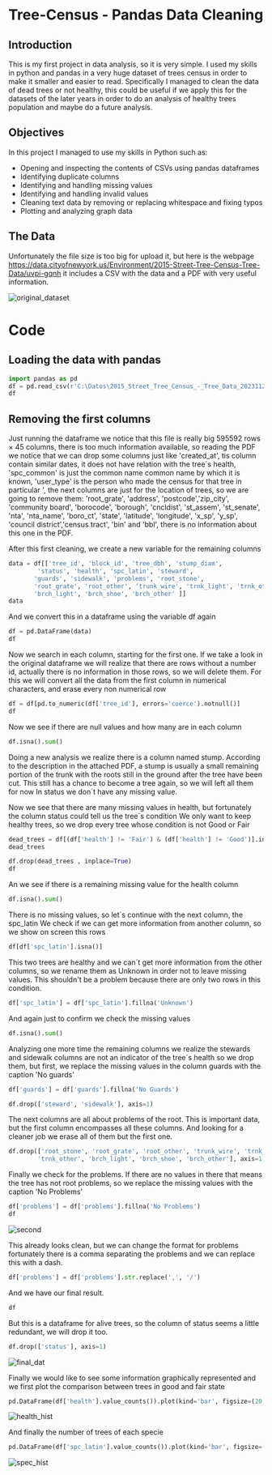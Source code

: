 # Tree-Census - Pandas Data Cleaning

## Introduction
This is my first project in data analysis, so it is very simple.
I used my skills in python and pandas in a very huge dataset of trees census in order to make it smaller and easier to read.
Specifically I managed to clean the data of dead trees or not healthy, this could be useful if we apply this for the datasets of the later years
in order to do an analysis of healthy trees population and maybe do a future analysis.


## Objectives
In this project I managed to use my skills in Python such as:
- Opening and inspecting the contents of CSVs using pandas dataframes
- Identifying duplicate columns
- Identifying and handling missing values
- Identifying and handling invalid values
- Cleaning text data by removing or replacing whitespace and fixing typos
- Plotting and analyzing graph data

## The Data
Unfortunately the file size is too big for upload it, but here is the webpage
 https://data.cityofnewyork.us/Environment/2015-Street-Tree-Census-Tree-Data/uvpi-gqnh 
it includes a CSV with the data and a PDF with very useful information.

![original_dataset](https://github.com/Hector658/Tree-Census/assets/146046209/97ab6658-283c-487c-bfbc-225e8fda77dc)




# Code
## Loading the data with pandas

```python
import pandas as pd
df = pd.read_csv(r'C:\Datos\2015_Street_Tree_Census_-_Tree_Data_20231128.csv')
df
```

## Removing the first columns
Just running the dataframe we notice that this file is really big 595592 rows × 45 columns, there is too much information available, so reading the PDF we notice that we can drop some columns
just like  'created_at', tis column contain similar dates, it does not have relation with the tree´s health, 'spc_common' is just the common name common name by which it is known, 'user_type' is 
the person who made the census for that tree in particular ', the next columns are just for the location of trees, so we are going to remove them:
'root_grate',  'address', 'postcode','zip_city', 'community board', 'borocode', 'borough', 'cncldist', 'st_assem', 'st_senate', 'nta', 'nta_name', 'boro_ct', 'state',
'latitude', 'longitude', 'x_sp', 'y_sp', 'council district','census tract', 'bin' and 'bbl', there is no information about this one in the PDF.

After this first cleaning, we create a new variable for the remaining columns

```python
data = df[['tree_id', 'block_id', 'tree_dbh', 'stump_diam',
        'status', 'health', 'spc_latin', 'steward',
       'guards', 'sidewalk', 'problems', 'root_stone',
       'root_grate', 'root_other', 'trunk_wire', 'trnk_light', 'trnk_other',
       'brch_light', 'brch_shoe', 'brch_other' ]]
data
```
And we convert this in a dataframe using the variable df again

```python
df = pd.DataFrame(data)
df
```
Now we search in each column, starting for the first one.
If we take a look in the original dataframe we will realize that there are rows without a number id, actually there is no information in 
those rows, so we will delete them.
For this we will convert all the data from the first column in numerical characters, and erase every non numerical row

```python
df = df[pd.to_numeric(df['tree_id'], errors='coerce').notnull()]
df
```
Now we see if there are null values and how many are in each column

```python
df.isna().sum()
```
Doing a new analysis we realize there is a column named stump. According to the description in the attached PDF, a stump is usually a small remaining portion of the trunk with the roots still in the ground after the tree have been cut.
This still has a chance to become a tree again, so we will left all them for now
In status we don´t have any missing value.

Now we see that there are many missing values in health, but fortunately the column status could tell us the tree´s condition
We only want to keep healthy trees, so we drop every tree whose condition is not Good or Fair


```python
dead_trees = df[(df['health'] != 'Fair') & (df['health'] != 'Good')].index
dead_trees
```

```python
df.drop(dead_trees , inplace=True)
df
```
An we see if there is a remaining missing value for the health column
```python
df.isna().sum()
```

There is no missing values, so let´s continue with the next column, the spc_latin
We check if we can get more information from another column, so  we show on screen this rows

```python
df[df['spc_latin'].isna()]
```
This two trees are healthy and we can´t get more information from the other columns, so we 
rename them as Unknown in order not to leave missing values.
This shouldn't be a problem because there are only two rows in this condition.

```python
df['spc_latin'] = df['spc_latin'].fillna('Unknown')
```

And again just to confirm we check the missing values

```python
df.isna().sum()
```
Analyzing one more time the remaining columns we realize the stewards and sidewalk columns are not an indicator of the tree´s health
so we drop them, but first, we replace the missing values in the column guards with the caption 'No guards'

```python
df['guards'] = df['guards'].fillna('No Guards')
```

```python
df.drop(['steward', 'sidewalk'], axis=1)
```

The next columns are all about problems of the root.
This is important data, but the first column encompasses all these columns. And looking for a cleaner job
we erase all of them but the first one.

```python
df.drop(['root_stone', 'root_grate', 'root_other', 'trunk_wire', 'trnk_light',
        'trnk_other', 'brch_light', 'brch_shoe', 'brch_other'], axis=1)
```

Finally we check for the problems. If there are no values in there that means the tree has not root problems, 
so we replace the missing values with the caption 'No Problems'

```python
df['problems'] = df['problems'].fillna('No Problems')
df
```

![second](https://github.com/Hector658/Tree-Census/assets/146046209/6f4b977e-9f48-452d-bfee-1cacc27ee522)



This already looks clean, but we can change the format for problems
fortunately there is a comma separating the problems and we can replace this with a dash.

```python
df['problems'] = df['problems'].str.replace(',', '/')
```



And we have our final result.

```python
df

```




But this is a dataframe for alive trees, so the column of status seems a little redundant, we will drop it too.

```python
df.drop(['status'], axis=1)
```
![final_dat](https://github.com/Hector658/Tree-Census/assets/146046209/c5893784-9a12-4570-8a52-2903829aa408)


Finally we would like to see some information graphically represented
and we first plot the comparison between trees in good and fair state

```python
pd.DataFrame(df['health'].value_counts()).plot(kind='bar', figsize=(20,10))
```

![health_hist](https://github.com/Hector658/Tree-Census/assets/146046209/b3c1a3c7-2161-4777-8060-e5edc889cdbc)



And finally the number of trees of each specie



```python
pd.DataFrame(df['spc_latin'].value_counts()).plot(kind='bar', figsize=(20,10))
```
![spec_hist](https://github.com/Hector658/Tree-Census/assets/146046209/98040638-16a3-40dd-bb55-56264e19121c)































